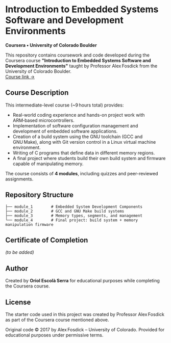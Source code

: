 # Introduction to Embedded Systems Software and Development Environments  
**Coursera • University of Colorado Boulder**

This repository contains coursework and code developed during the Coursera course **"Introduction to Embedded Systems Software and Development Environments"** taught by Professor Alex Fosdick from the University of Colorado Boulder.  
[Course link →](https://www.coursera.org/learn/introduction-embedded-systems)

## Course Description

This intermediate-level course (~9 hours total) provides:

- Real-world coding experience and hands-on project work with ARM‑based microcontrollers.  
- Implementation of software configuration management and development of embedded software applications.  
- Creation of a build system using the GNU toolchain (GCC and GNU Make), along with Git version control in a Linux virtual machine environment.  
- Writing of C programs that define data in different memory regions.  
- A final project where students build their own build system and firmware capable of manipulating memory.  

The course consists of **4 modules**, including quizzes and peer-reviewed assignments.

## Repository Structure

```
├── module_1        # Embedded System Development Components
├── module_2        # GCC and GNU Make build systems
├── module_3        # Memory types, segments, and management
└── module_4        # Final project: build system + memory manipulation firmware
```

## Certificate of Completion

*(to be added)*  

## Author

Created by **Oriol Escolà Serra** for educational purposes while completing the Coursera course.

## License

The starter code used in this project was created by Professor Alex Fosdick as part of the Coursera course mentioned above.

Original code © 2017 by Alex Fosdick – University of Colorado. Provided for educational purposes under permissive terms.
